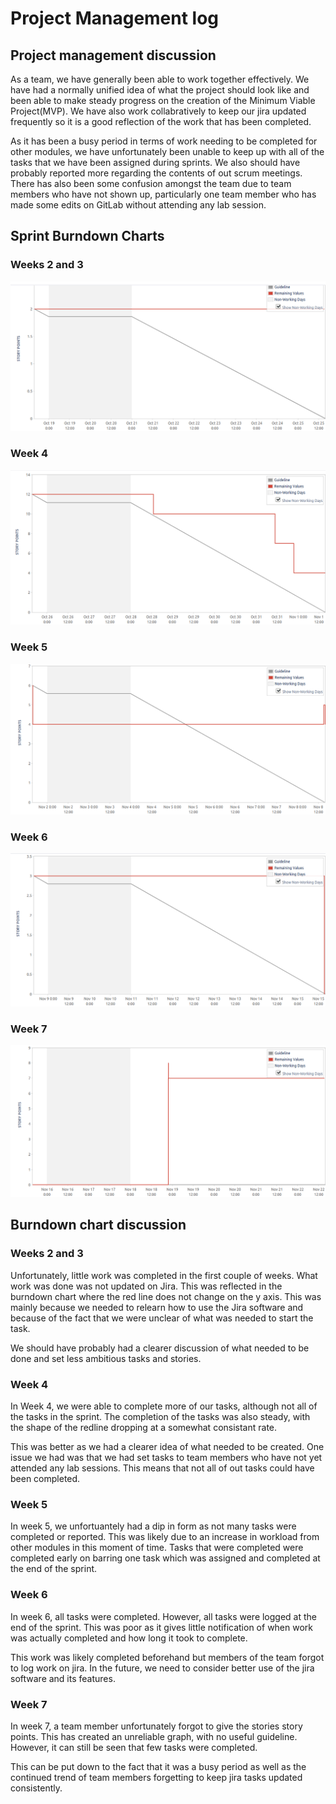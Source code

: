 # Project Management log   
## Project management discussion 

As a team, we have generally been able to work together effectively. We have had a normally unified idea of what the project should look like and been able to make steady progress on the creation of the Minimum Viable Project(MVP). We have also work collabratively to keep our jira updated frequently so it is a good reflection of the work that has been completed. 

As it has been a busy period in terms of work needing to be completed for other modules, we have unfortunately been unable to keep up with all of the tasks that we have been assigned during sprints. We also should have probably reported more regarding the contents of out scrum meetings. There has also been some confusion amongst the team due to team members who have not shown up, particularly one team member who has made some edits on GitLab without attending any lab session. 

## Sprint Burndown Charts   
 
 ### Weeks 2 and 3
![Weeks 2 and 3 Graph](MVP/Burndown_images/Week2-3.png)
 ### Week 4 
![Week 4 Graph](MVP/Burndown_images/Week4.png)
 ### Week 5 
![Week 5 Graph](MVP/Burndown_images/Week5.png)
 ### Week 6 
![Week 6 Graph](MVP/Burndown_images/Week6.png)
 ### Week 7 
![Week 7 Graph](MVP/Burndown_images/Week7.png)

## Burndown chart discussion 

 ### Weeks 2 and 3 
 Unfortunately, little work was completed in the first couple of weeks. What work was done was not updated on Jira. This was reflected in the burndown chart where the red line does not change on the y axis. This was mainly because we needed to relearn how to use the Jira software and because of the fact that we were unclear of what was needed to start the task. 

 We should have probably had a clearer discussion of what needed to be done and set less ambitious tasks and stories. 

### Week 4 
 
In Week 4, we were able to complete more of our tasks, although not all of the tasks in the sprint. The completion of the tasks was also steady, with the shape of the redline dropping at a somewhat consistant rate. 

 This was better as we had a clearer idea of what needed to be created. One issue we had was that we had set tasks to team members who have not yet attended any lab sessions. This means that not all of out tasks could have been completed. 

### Week 5 

In week 5, we unfortuantely had a dip in form as not many tasks were completed or reported. This was likely due to an increase in workload from other modules in this moment of time. Tasks that were completed were completed early on barring one task which was assigned and completed at the end of the sprint. 

### Week 6 

In week 6, all tasks were completed. However, all tasks were logged at the end of the sprint. This was poor as it gives little notification of when work was actually completed and how long it took to complete. 

This work was likely completed beforehand but members of the team forgot to log work on jira. In the future, we need to consider better use of the jira software and its features. 

### Week 7

In week 7, a team member unfortunately forgot to give the stories story points. This has created an unreliable graph, with no useful guideline. However, it can still be seen that few tasks were completed. 

This can be put down to the fact that it was a busy period as well as the continued trend of team members forgetting to keep jira tasks updated consistently. 
